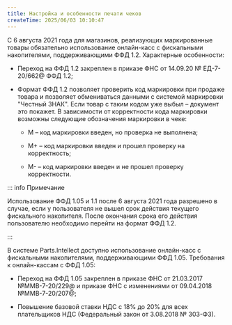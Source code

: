 ```yaml
---
title: Настройка и особенности печати чеков
createTime: 2025/06/03 10:10:47
---
```

С 6 августа 2021 года для магазинов, реализующих маркированные товары обязательно использование онлайн-касс с фискальными накопителями, поддерживающими ФФД 1.2. Характерные особенности:

- Переход на ФФД 1.2 закреплен в приказе ФНС от 14.09.20 № ЕД-7-20/662@ ФФД 1.2;

- Формат ФФД 1.2 позволяет проверить код маркировки при продаже товара и позволяет обмениваться данными с системой маркировки "Честный ЗНАК". Если товар с таким кодом уже выбыл – документ это покажет. В зависимости от корректности кода маркировки возможны следующие обозначения маркировки в чеке:

    - М – код маркировки введен, но проверка не выполнена;

    - М+ – код маркировки введен и прошел проверку на корректность;

    - М- – код маркировки введен и не прошел проверку корректности.

::: info Примечание

Использование ФФД 1.05 и 1.1 после 6 августа 2021 года разрешено в случае, если у пользователя не вышел срок действия текущего фискального накопителя. После окончания срока его действия пользователю необходимо перейти на формат ФФД 1.2.

:::

В системе Parts.Intellect доступно использование онлайн-касс с фискальными накопителями, поддерживающими ФФД 1.05. Требования к онлайн-кассам с ФФД 1.05:

- Переход на ФФД 1.05 закреплен в приказе ФНС от 21.03.2017 №ММВ-7-20/229@ и приказе ФНС с изменениями от 09.04.2018 №ММВ-7-20/207@;

- Повышение базовой ставки НДС с 18% до 20% для всех плательщиков НДС (Федеральный закон от 3.08.2018 № 303-ФЗ).